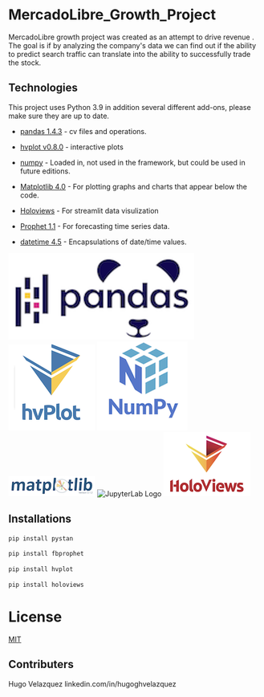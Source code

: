 # MercadoLibre_Growth_Project

MercadoLibre growth project was created as an attempt to drive revenue . The goal is if by analyzing the company's data 
we can find out if the ability to predict search traffic can translate into the ability to successfully trade the stock. 

## Technologies

This project uses Python 3.9 in addition several different add-ons, please make sure they are up to date.

* [pandas 1.4.3](https://github.com/pandas-dev/pandas/blob/main/README.md) - cv files and operations.

* [hvplot v0.8.0](https://qithub.com/holoviz/hvplot#readme) - interactive plots

* [numpy](https://https://numpy.org/) - Loaded in, not used in the framework, but could be used in future editions.

* [Matplotlib 4.0](https://matplotlib.org/) - For plotting graphs and charts that appear below the code.

* [Holoviews](https://holoviews.org/) - For streamlit data visulization

* [Prophet 1.1](https://pypi.org/project/prophet/) - For forecasting time series data.

* [datetime 4.5](https://pypi.org/project/DateTime/) - Encapsulations of date/time values.

![Pandas Logo](images/Pandas.png) ![hv plot logo](images/hvplot.png)
![numpy logo](images/Numpy.png)![matplotlib logo](images/matplotlib.png) ![JupyterLab Logo](images/jupyterlab.png)
![Holoviews Logo](images/HoloViews.png)



## Installations

```bash
pip install pystan
```
```bash
pip install fbprophet
```
```bash
pip install hvplot
```
```bash
pip install holoviews
```


# License
[MIT](license)

## Contributers
Hugo Velazquez
linkedin.com/in/hugoghvelazquez
